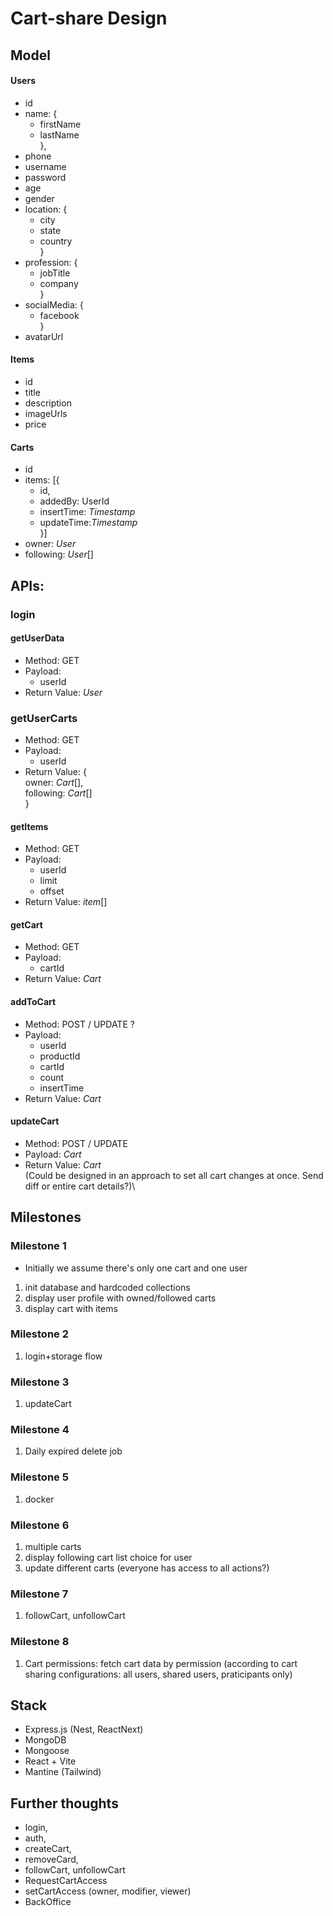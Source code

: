 # Cart-share Design

## Model

#### Users
*   id
*   name: {
    *   firstName
    *   lastName\
    },
*   phone
*   username
*   password
*   age
*   gender
*   location: {
    *   city
    *   state
    *   country\
    }
*   profession: {
    *   jobTitle
    *   company\
    }
*   socialMedia: {
    *   facebook\
    }
*   avatarUrl

#### Items
*   id
*   title
*   description
*   imageUrls
*   price

#### Carts
*   id
* items: [{
    *   id,
    *   addedBy: UserId
    *   insertTime: *Timestamp*
    *   updateTime:*Timestamp*\
    }]
*   owner: *User*
*   following: *User*[]

## APIs: 

### login

#### getUserData
*   Method: GET
*   Payload:
    *   userId
*   Return Value: *User*

### getUserCarts
*   Method: GET
*   Payload:
    *   userId
*   Return Value: {\
        owner: *Cart*[],\
        following: *Cart*[]\
    }

#### getItems
*   Method: GET
*   Payload:
    *   userId
    *   limit
    *   offset
*   Return Value: *item*[]

#### getCart
*    Method: GET
*   Payload: 
    *   cartId
*   Return Value: *Cart*

#### addToCart
*   Method: POST / UPDATE ?
*   Payload:
    *   userId
    *   productId
    *   cartId
    *   count
    *   insertTime
*   Return Value: *Cart*

#### updateCart
*   Method: POST / UPDATE
*   Payload: *Cart*
*   Return Value: *Cart*\
(Could be designed in an approach to set all cart changes at once. Send diff or entire cart details?)\

## Milestones

### Milestone 1
*   Initially we assume there's only one cart and one user

1. init database and hardcoded collections
3. display user profile with owned/followed carts
4. display cart with items

### Milestone 2
1. login+storage flow

### Milestone 3
1. updateCart

### Milestone 4
1. Daily expired delete job

### Milestone 5
1. docker

### Milestone 6
1. multiple carts
2. display following cart list choice for user
3. update different carts (everyone has access to all actions?)

### Milestone 7
1. followCart, unfollowCart

### Milestone 8
1. Cart permissions: fetch cart data by permission (according to cart sharing configurations: all users, shared users, praticipants only)

## Stack
*   Express.js (Nest, ReactNext)
*   MongoDB
*   Mongoose
*   React + Vite
*   Mantine (Tailwind)

## Further thoughts
*   login, 
*   auth,
*   createCart, 
*   removeCard,
*   followCart, unfollowCart
*   RequestCartAccess
*   setCartAccess (owner, modifier, viewer)
*   BackOffice